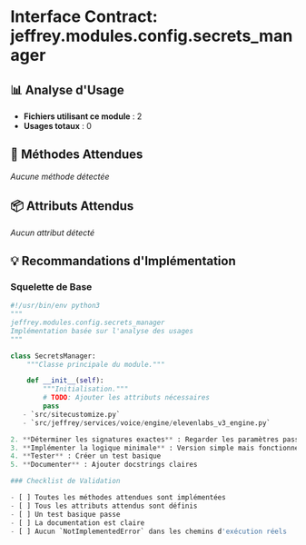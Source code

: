 # Interface Contract: jeffrey.modules.config.secrets_manager

## 📊 Analyse d'Usage

- **Fichiers utilisant ce module** : 2
- **Usages totaux** : 0

## 🔧 Méthodes Attendues

_Aucune méthode détectée_

## 📦 Attributs Attendus

_Aucun attribut détecté_


## 💡 Recommandations d'Implémentation

### Squelette de Base

```python
#!/usr/bin/env python3
"""
jeffrey.modules.config.secrets_manager
Implémentation basée sur l'analyse des usages
"""

class SecretsManager:
    """Classe principale du module."""

    def __init__(self):
        """Initialisation."""
        # TODO: Ajouter les attributs nécessaires
        pass
   - `src/sitecustomize.py`
   - `src/jeffrey/services/voice/engine/elevenlabs_v3_engine.py`

2. **Déterminer les signatures exactes** : Regarder les paramètres passés
3. **Implémenter la logique minimale** : Version simple mais fonctionnelle
4. **Tester** : Créer un test basique
5. **Documenter** : Ajouter docstrings claires

### Checklist de Validation

- [ ] Toutes les méthodes attendues sont implémentées
- [ ] Tous les attributs attendus sont définis
- [ ] Un test basique passe
- [ ] La documentation est claire
- [ ] Aucun `NotImplementedError` dans les chemins d'exécution réels
